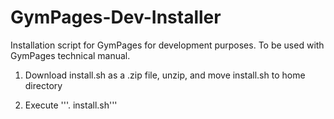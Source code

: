 # GymPages-Dev-Installer
Installation script for GymPages for development purposes. To be used with GymPages technical manual. 

1. Download install.sh as a .zip file, unzip, and move install.sh to home directory

2. Execute '''. install.sh'''


